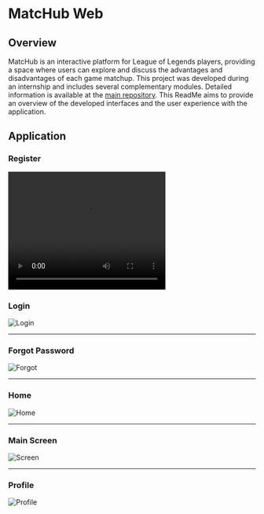 # MatcHub Web

## Overview

MatcHub is an interactive platform for League of Legends players, providing a space where users can explore and discuss the advantages and disadvantages of each game matchup. This project was developed during an internship and includes several complementary modules. Detailed information is available at the [main repository](https://github.com/tarcidio/matchub). This ReadMe aims to provide an overview of the developed interfaces and the user experience with the application.

## Application

### Register

<video src="https://www.youtube.com/watch?v=DlC8ZJvj3S4&list=PLp_jKiMekEMARL6Nt7IrfuCg6Y9INYrZ9&index=4" width="320" height="240" controls>
  Seu navegador não suporta o elemento <code>video</code>.
</video

---

### Login

![Login](/matchub-web/demo/login.png)

---

### Forgot Password

![Forgot](/matchub-web/demo/forgot.png)

---

### Home

![Home](/matchub-web/demo/home.png)

---

### Main Screen

![Screen](/matchub-web/demo/screen.png)

---

### Profile

![Profile](/matchub-web/demo/profile.png)